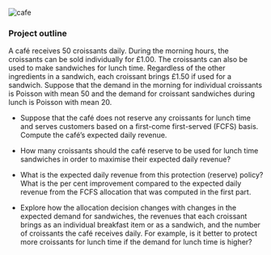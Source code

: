 ![cafe](cafe.jpg)

### Project outline 

A café receives 50 croissants daily. During the morning hours, the croissants can be sold individually for £1.00. The croissants can also be used to make sandwiches for lunch time. Regardless of the other ingredients in a sandwich, each croissant brings £1.50 if used for a sandwich. Suppose that the demand in the morning for individual croissants is Poisson with mean 50 and the demand for croissant sandwiches during lunch is Poisson with mean 20.

* Suppose that the café does not reserve any croissants for lunch time and serves customers based on a first-come first-served (FCFS) basis. Compute the café’s expected daily revenue.

* How many croissants should the café reserve to be used for lunch time sandwiches in order to maximise their expected daily revenue?

* What is the expected daily revenue from this protection (reserve) policy? What is the per cent improvement compared to the expected daily revenue from the FCFS allocation that was computed in the first part.

* Explore how the allocation decision changes with changes in the expected demand for sandwiches, the revenues that each croissant brings as an individual breakfast item or as a sandwich, and the number of croissants the café receives daily. For example, is it better to protect more croissants for lunch time if the demand for lunch time is higher?
